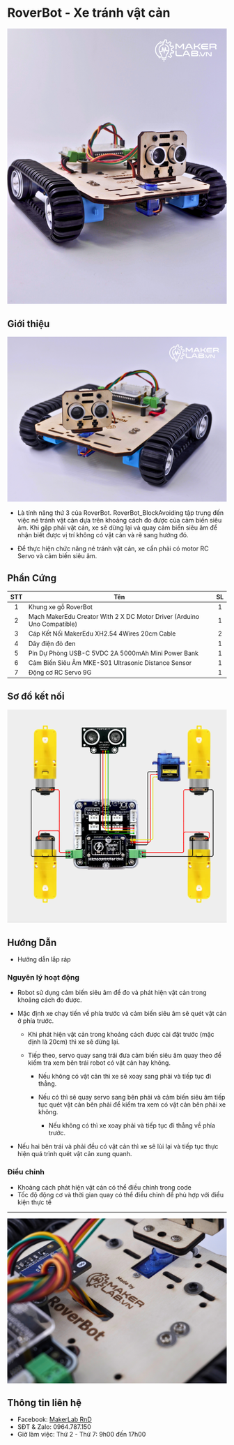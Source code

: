 # RoverBot - Xe tránh vật cản

![](/image/obstacleAvoiding_logoW.png)

## Giới thiệu

![](/image/obstacleAvoiding_truocCheoTrai_logo.png)

- Là tính năng thứ 3 của RoverBot. RoverBot_BlockAvoiding tập trung đến việc né tránh vật cản dựa trên khoảng cách đo được của cảm biến siêu âm. Khi gặp phải vật cản, xe sẽ dừng lại và quay cảm biến siêu âm để nhận biết được vị trí không có vật cản và rẽ sang hướng đó.  

- Để thực hiện chức năng né tránh vật cản, xe cần phải có motor RC Servo và cảm biến siêu âm.

## Phần Cứng

| STT | Tên                                                                     | SL |
|:---:|-------------------------------------------------------------------------|:--:|
|  1  | Khung xe gỗ RoverBot                                                    |  1 |
|  2  | Mạch MakerEdu Creator With 2 X DC Motor Driver (Arduino Uno Compatible) |  1 |
|  3  | Cáp Kết Nối MakerEdu XH2.54 4Wires 20cm Cable                           |  2 |
|  4  | Dây điện đỏ đen                                                         |  1 |
|  5  | Pin Dự Phòng USB-C 5VDC 2A 5000mAh Mini Power Bank                      |  1 |
|  6  | Cảm Biến Siêu Âm MKE-S01 Ultrasonic Distance Sensor                     |  1 |
| 7 | Động cơ RC Servo 9G                     |  1 |

## Sơ đồ kết nối

![](/image/cirkit_obstacleAvoiding.png)

## Hướng Dẫn  

- Hướng dẫn lắp ráp

### Nguyên lý hoạt động

- Robot sử dụng cảm biến siêu âm để đo và phát hiện vật cản trong khoảng cách đo được.

- Mặc định xe chạy tiến về phía trước và cảm biến siêu âm sẽ quét vật cản ở phía trước.

  - Khi phát hiện vật cản trong khoảng cách được cài đặt trước (mặc định là 20cm) thì xe sẽ dừng lại.

  - Tiếp theo, servo quay sang trái đưa cảm biến siêu âm quay theo để kiểm tra xem bên trái robot có vật cản hay không.

    - Nếu không có vật cản thì xe sẽ xoay sang phải và tiếp tục đi thẳng.

    - Nếu có thì sẽ quay servo sang bên phải và cảm biến siêu âm tiếp tục quét vật cản bên phải để kiểm tra xem có vật cản bên phải xe không.

      - Nếu không có thì xe xoay phải và tiếp tục đi thẳng về phía trước.

- Nếu hai bên trái và phải đều có vật cản thì xe sẽ lùi lại và tiếp tục thực hiện quá trình quét vật cản xung quanh.

### Điều chỉnh

- Khoảng cách phát hiện vật cản có thể điều chỉnh trong code
- Tốc độ động cơ và thời gian quay có thể điều chỉnh để phù hợp với điều kiện thực tế

---

![](/image/full_author.jpg)

## Thông tin liên hệ

- Facebook: [MakerLab RnD](https://www.facebook.com/makerlabvn)
- SĐT & Zalo: 0964.787.150
- Giờ làm việc: Thứ 2 - Thứ 7: 9h00 đến 17h00
